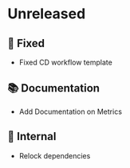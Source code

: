 # Unreleased

## 🐞 Fixed

* Fixed CD workflow template

## 📚 Documentation

* Add Documentation on Metrics

## 🔩 Internal

* Relock dependencies

